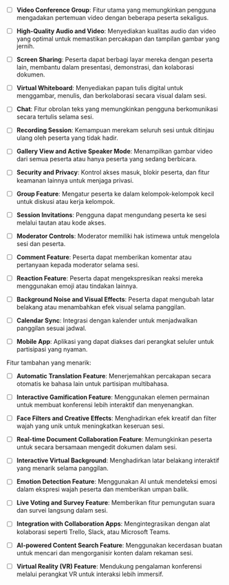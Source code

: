 
- [ ] **Video Conference Group**: Fitur utama yang memungkinkan pengguna mengadakan pertemuan video dengan beberapa peserta sekaligus.
- [ ] **High-Quality Audio and Video**: Menyediakan kualitas audio dan video yang optimal untuk memastikan percakapan dan tampilan gambar yang jernih.
- [ ] **Screen Sharing**: Peserta dapat berbagi layar mereka dengan peserta lain, membantu dalam presentasi, demonstrasi, dan kolaborasi dokumen.
- [ ] **Virtual Whiteboard**: Menyediakan papan tulis digital untuk menggambar, menulis, dan berkolaborasi secara visual dalam sesi.
- [ ] **Chat**: Fitur obrolan teks yang memungkinkan pengguna berkomunikasi secara tertulis selama sesi.
- [ ] **Recording Session**: Kemampuan merekam seluruh sesi untuk ditinjau ulang oleh peserta yang tidak hadir.

- [ ] **Gallery View and Active Speaker Mode**: Menampilkan gambar video dari semua peserta atau hanya peserta yang sedang berbicara.
- [ ] **Security and Privacy**: Kontrol akses masuk, blokir peserta, dan fitur keamanan lainnya untuk menjaga privasi.
- [ ] **Group Feature**: Mengatur peserta ke dalam kelompok-kelompok kecil untuk diskusi atau kerja kelompok.
- [ ] **Session Invitations**: Pengguna dapat mengundang peserta ke sesi melalui tautan atau kode akses.
- [ ] **Moderator Controls**: Moderator memiliki hak istimewa untuk mengelola sesi dan peserta.
- [ ] **Comment Feature**: Peserta dapat memberikan komentar atau pertanyaan kepada moderator selama sesi.

- [ ] **Reaction Feature**: Peserta dapat mengekspresikan reaksi mereka menggunakan emoji atau tindakan lainnya.
- [ ] **Background Noise and Visual Effects**: Peserta dapat mengubah latar belakang atau menambahkan efek visual selama panggilan.
- [ ] **Calendar Sync**: Integrasi dengan kalender untuk menjadwalkan panggilan sesuai jadwal.
- [ ] **Mobile App**: Aplikasi yang dapat diakses dari perangkat seluler untuk partisipasi yang nyaman.

Fitur tambahan yang menarik:

- [ ] **Automatic Translation Feature**: Menerjemahkan percakapan secara otomatis ke bahasa lain untuk partisipan multibahasa.
- [ ] **Interactive Gamification Feature**: Menggunakan elemen permainan untuk membuat konferensi lebih interaktif dan menyenangkan.
- [ ] **Face Filters and Creative Effects**: Menghadirkan efek kreatif dan filter wajah yang unik untuk meningkatkan keseruan sesi.
- [ ] **Real-time Document Collaboration Feature**: Memungkinkan peserta untuk secara bersamaan mengedit dokumen dalam sesi.

- [ ] **Interactive Virtual Background**: Menghadirkan latar belakang interaktif yang menarik selama panggilan.
- [ ] **Emotion Detection Feature**: Menggunakan AI untuk mendeteksi emosi dalam ekspresi wajah peserta dan memberikan umpan balik.
- [ ] **Live Voting and Survey Feature**: Memberikan fitur pemungutan suara dan survei langsung dalam sesi.
- [ ] **Integration with Collaboration Apps**: Mengintegrasikan dengan alat kolaborasi seperti Trello, Slack, atau Microsoft Teams.
- [ ] **AI-powered Content Search Feature**: Menggunakan kecerdasan buatan untuk mencari dan mengorganisir konten dalam rekaman sesi.
- [ ] **Virtual Reality (VR) Feature**: Mendukung pengalaman konferensi melalui perangkat VR untuk interaksi lebih immersif.
